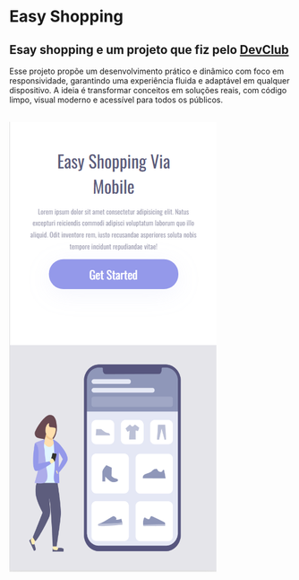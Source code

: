 <h1>Easy Shopping</h1>
<h2>Esay shopping e um projeto que fiz pelo <a href="https://www.devclub.com.br/">DevClub</a></h2>
<p>Esse projeto propõe um desenvolvimento prático e dinâmico com foco em responsividade, garantindo uma experiência fluida e adaptável em qualquer dispositivo. A ideia é transformar conceitos em soluções reais, com código limpo, visual moderno e acessível para todos os públicos.</p>
<br>
<img src="https://github.com/Uriel303/Easy-shopping/blob/master/assets/eas02.png?raw=true">
